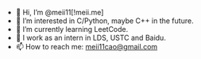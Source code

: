 - 👋 Hi, I’m @meii11[!meii.me]
- 👀 I’m interested in C/Python, maybe C++ in the future.
- 🌱 I’m currently learning LeetCode.
- 💞️ I work as an intern in LDS, USTC and Baidu.
- 📫 How to reach me: meii11cao@gmail.com

<!---
meii11/meii11 is a ✨ special ✨ repository because its `README.md` (this file) appears on your GitHub profile.
You can click the Preview link to take a look at your changes.
--->

